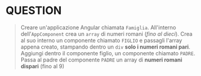 # QUESTION

> Creare un'applicazione Angular chiamata `Famiglia`.
> All'interno dell'`AppComponent` crea un `array` di numeri romani (_fino al dieci_).
> Crea al suo interno un componente chiamato `FIGLIO` e passagli l'array appena creato, stampando dentro un `div` **solo i numeri romani pari**.
> Aggiungi dentro il componente figlio, un componente chiamato `PADRE`.
> Passa al padre del componente `PADRE` un array di **numeri romani dispari** (fino al 9)
